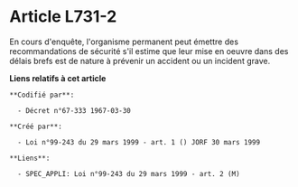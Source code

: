 # Article L731-2

En cours d'enquête, l'organisme permanent peut émettre des recommandations de sécurité s'il estime que leur mise en oeuvre
dans des délais brefs est de nature à prévenir un accident ou un incident grave.

**Liens relatifs à cet article**

	**Codifié par**:

	  - Décret n°67-333 1967-03-30

	**Créé par**:

	  - Loi n°99-243 du 29 mars 1999 - art. 1 () JORF 30 mars 1999

	**Liens**:

	  - SPEC_APPLI: Loi n°99-243 du 29 mars 1999 - art. 2 (M)
